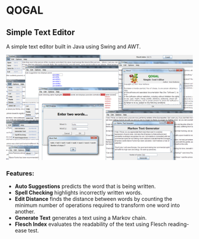 # QOGAL
## Simple Text Editor

A simple text editor built in Java using Swing and AWT. 

![Screenshot](https://github.com/AnarSultanov/SimpleTextEditor/raw/master/screenshot.png)

### Features:
* **Auto Suggestions** predicts the word that is being written.
* **Spell Checking** highlights incorrectly written words.
* **Edit Distance** finds the distance between words by counting the minimum number of operations required to transform one word into another.
* **Generate Text** generates a text using a Markov chain.
* **Flesch Index** evaluates the readability of the text using Flesch reading-ease test.